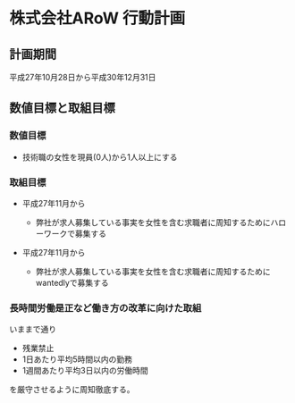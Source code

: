 # 株式会社ARoW 行動計画

## 計画期間
平成27年10月28日から平成30年12月31日

## 数値目標と取組目標

### 数値目標

* 技術職の女性を現員(0人)から1人以上にする

### 取組目標

* 平成27年11月から
  * 弊社が求人募集している事実を女性を含む求職者に周知するためにハローワークで募集する

* 平成27年11月から
  * 弊社が求人募集している事実を女性を含む求職者に周知するためにwantedlyで募集する

### 長時間労働是正など働き方の改革に向けた取組

いままで通り

* 残業禁止
* 1日あたり平均5時間以内の勤務
* 1週間あたり平均3日以内の労働時間

を厳守させるように周知徹底する。

